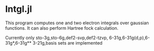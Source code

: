 # Intgl.jl
This program computes one and two electron integrals over gaussian functions. It can also perform Hartree fock calculation.

Currently only sto-3g,sto-6g,def2-svp,def2-tzvp, 6-31g,6-31g(d,p),6-31g*,6-31g** 3-21g,basis sets are implemented
